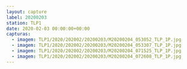 ```yaml
---
layout: capture
label: 20200203
station: TLP1
date: 2020-02-03 00:00:00+00:00
capturas:
  - imagem: TLP1/2020/202002/20200203/M20200204_053052_TLP_1P.jpg
  - imagem: TLP1/2020/202002/20200203/M20200204_053307_TLP_1P.jpg
  - imagem: TLP1/2020/202002/20200203/M20200204_071525_TLP_1P.jpg
  - imagem: TLP1/2020/202002/20200203/M20200204_072608_TLP_1P.jpg
---
```

